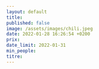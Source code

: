 ```yaml
---
layout: default
title:
published: false
image: /assets/images/chili.jpeg
date: 2022-01-28 16:26:54 +0200
prix:
date_limit: 2022-01-31
min_people:
titre:
---
```

